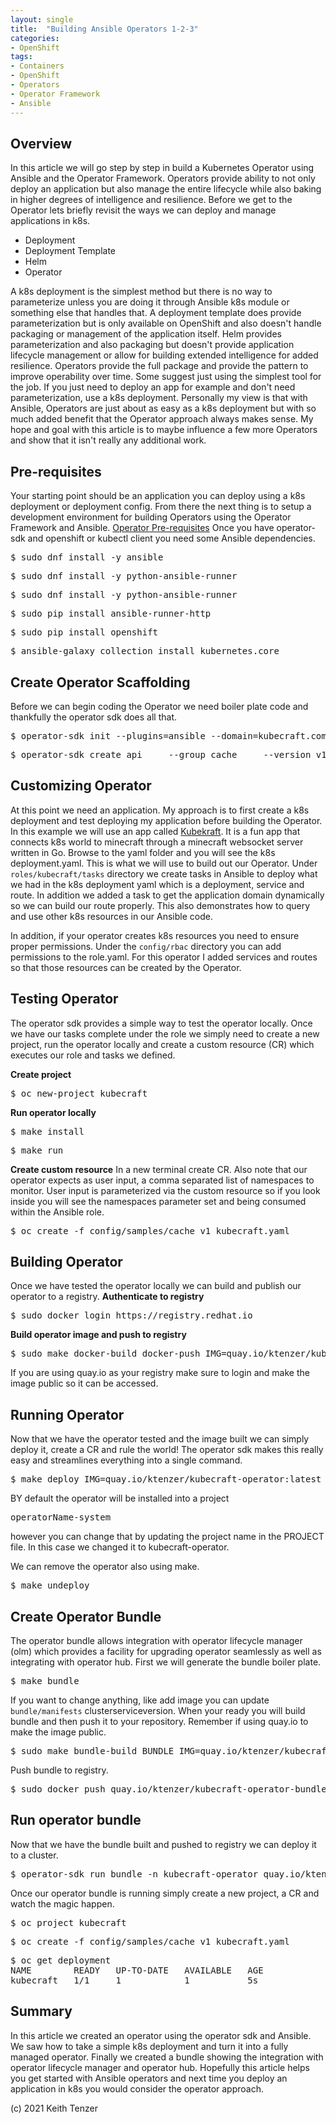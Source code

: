 ```yaml
--- 
layout: single
title:  "Building Ansible Operators 1-2-3"
categories:
- OpenShift
tags:
- Containers
- OpenShift
- Operators
- Operator Framework
- Ansible
---
```

## Overview
In this article we will go step by step in build a Kubernetes Operator using Ansible and the Operator Framework. Operators provide ability to not only deploy an application but also manage the entire lifecycle while also baking in higher degrees of intelligence and resilience. Before we get to the Operator lets briefly revisit the ways we can deploy and manage applications in k8s. 
- Deployment
- Deployment Template
- Helm
- Operator

A k8s deployment is the simplest method but there is no way to parameterize unless you are doing it through Ansible k8s module or something else that handles that. A deployment template does provide parameterization but is only available on OpenShift and also doesn't handle packaging or management of the application itself. Helm provides parameterization and also packaging but doesn't provide application lifecycle management or allow for building extended intelligence for added resilience. Operators provide the full package and provide the pattern to improve operability over time. Some suggest just using the simplest tool for the job. If you just need to deploy an app for example and don't need parameterization, use a k8s deployment. Personally my view is that with Ansible, Operators are just about as easy as a k8s deployment but with so much added benefit that the Operator approach always makes sense.
My hope and goal with this article is to maybe influence a few more Operators and show that it isn't really any additional work.

## Pre-requisites
Your starting point should be an application you can deploy using a k8s deployment or deployment config. From there the next thing is to setup a development environment for building Operators using the Operator Framework and Ansible.
[Operator Pre-requisites](https://docs.openshift.com/container-platform/4.8/operators/operator_sdk/ansible/osdk-ansible-quickstart.html)
Once you have operator-sdk and openshift or kubectl client you need some Ansible dependencies.
 <pre>$ sudo dnf install -y ansible</pre>
 <pre>$ sudo dnf install -y python-ansible-runner</pre>
 <pre>$ sudo dnf install -y python-ansible-runner</pre>
 <pre>$ sudo pip install ansible-runner-http</pre>
 <pre>$ sudo pip install openshift</pre>
 <pre>$ ansible-galaxy collection install kubernetes.core </pre>

## Create Operator Scaffolding
 Before we can begin coding the Operator we need boiler plate code and thankfully the operator sdk does all that.
<pre>$ operator-sdk init --plugins=ansible --domain=kubecraft.com</pre>
<pre>$ operator-sdk create api     --group cache     --version v1     --kind Kubecraft     --generate-role</pre>

## Customizing Operator
 At this point we need an application. My approach is to first create a k8s deployment and test deploying my application before building the Operator. In this example we will use an app called [Kubekraft](https://github.com/ktenzer/kubecraftadmin). It is a fun app that connects k8s world to minecraft through a minecraft websocket server written in Go. Browse to the yaml folder and you will see the k8s deployment.yaml. This is what we will use to build out our Operator.
Under ```roles/kubecraft/tasks``` directory we create tasks in Ansible to deploy what we had in the k8s deployment yaml which is a deployment, service and route. In addition we added a task to get the application domain dynamically so we can build our route properly. This also demonstrates how to query and use other k8s resources in our Ansible code.

In addition, if your operator creates k8s resources you need to ensure proper permissions. Under the ```config/rbac``` directory you can add permissions to the role.yaml. For this operator I added services and routes so that those resources  can be created by the Operator.

## Testing Operator
The operator sdk provides a simple way to test the operator locally. Once we have our tasks complete under the role we simply need to create a new project, run the operator locally and create a custom resource (CR) which executes our role and tasks we defined.

**Create project**
<pre>$ oc new-project kubecraft</pre>

**Run operator locally**
<pre>$ make install</pre>
<pre>$ make run</pre>

**Create custom resource**
In a new terminal create CR. Also note that our operator expects as user input, a comma separated list of namespaces to monitor. User input is parameterized via the custom resource so if you look inside you will see the namespaces parameter set and being consumed within the Ansible role.
<pre>$ oc create -f config/samples/cache_v1_kubecraft.yaml</pre>

## Building Operator
Once we have tested the operator locally we can build and publish our operator to a registry.
**Authenticate to registry**
<pre>$ sudo docker login https://registry.redhat.io</pre>

**Build operator image and push to registry**
 <pre>$ sudo make docker-build docker-push IMG=quay.io/ktenzer/kubecraft-operator:latest</pre>
 If you are using quay.io as your registry make sure to login and make the image public so it can be accessed.

## Running Operator
 Now that we have the operator tested and the image built we can simply deploy it, create a CR and rule the world!
 The operator sdk makes this really easy and streamlines everything into a single command.
 <pre>$ make deploy IMG=quay.io/ktenzer/kubecraft-operator:latest</pre>

 BY default the operator will be installed into a project <pre>operatorName-system</pre> however you can change that by updating the project name in the PROJECT file. In this case we changed it to kubecraft-operator.
 
 We can remove the operator also using make.
 <pre>$ make undeploy</pre>

## Create Operator Bundle
 The operator bundle allows integration with operator lifecycle manager (olm) which provides a facility for upgrading operator seamlessly as well as integrating with operator hub. First we will generate the bundle boiler plate.
 <pre>$ make bundle</pre>
If you want to change anything, like add image you can update ```bundle/manifests``` clusterserviceversion. When your ready you will build bundle and then push it to your repository. Remember if using quay.io to make the image public.
<pre>$ sudo make bundle-build BUNDLE_IMG=quay.io/ktenzer/kubecraft-operator-bundle:latest</pre>
Push bundle to registry.
<pre>$ sudo docker push quay.io/ktenzer/kubecraft-operator-bundle:latest</pre>
## Run operator bundle
Now that we have the bundle built and pushed to registry we can deploy it to a cluster.
<pre>$ operator-sdk run bundle -n kubecraft-operator quay.io/ktenzer/kubecraft-operator-bundle:latest</pre>
Once our operator bundle is running simply create a new project, a CR and watch the magic happen.
<pre>$ oc project kubecraft</pre>
<pre>$ oc create -f config/samples/cache_v1_kubecraft.yaml</pre>
<pre>$ oc get deployment
NAME        READY   UP-TO-DATE   AVAILABLE   AGE
kubecraft   1/1     1            1           5s
</pre>

## Summary
In this article we created an operator using the operator sdk and Ansible. We saw how to take a simple k8s deployment and turn it into a fully managed operator. Finally we created a bundle showing the integration with operator lifecycle manager and operator hub. Hopefully this article helps you get started with Ansible operators and next time you deploy an application in k8s you would consider the operator approach.

(c) 2021 Keith Tenzer




